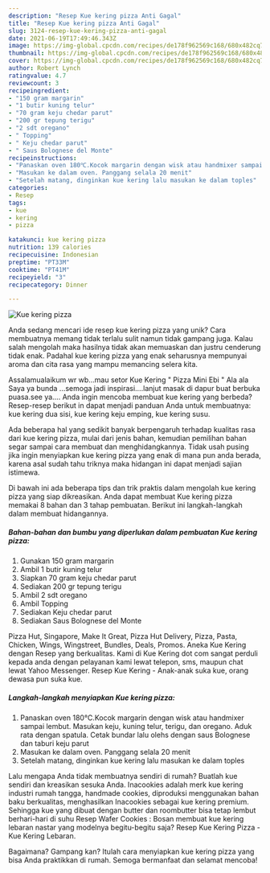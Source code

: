 ```yaml
---
description: "Resep Kue kering pizza Anti Gagal"
title: "Resep Kue kering pizza Anti Gagal"
slug: 3124-resep-kue-kering-pizza-anti-gagal
date: 2021-06-19T17:49:46.343Z
image: https://img-global.cpcdn.com/recipes/de178f962569c168/680x482cq70/kue-kering-pizza-foto-resep-utama.jpg
thumbnail: https://img-global.cpcdn.com/recipes/de178f962569c168/680x482cq70/kue-kering-pizza-foto-resep-utama.jpg
cover: https://img-global.cpcdn.com/recipes/de178f962569c168/680x482cq70/kue-kering-pizza-foto-resep-utama.jpg
author: Robert Lynch
ratingvalue: 4.7
reviewcount: 3
recipeingredient:
- "150 gram margarin"
- "1 butir kuning telur"
- "70 gram keju chedar parut"
- "200 gr tepung terigu"
- "2 sdt oregano"
- " Topping"
- " Keju chedar parut"
- " Saus Bolognese del Monte"
recipeinstructions:
- "Panaskan oven 180℃.Kocok margarin dengan wisk atau handmixer sampai lembut. Masukan keju, kuning telur, terigu, dan oregano. Aduk rata dengan spatula. Cetak bundar lalu olehs dengan saus Bolognese dan taburi keju parut"
- "Masukan ke dalam oven. Panggang selala 20 menit"
- "Setelah matang, dinginkan kue kering lalu masukan ke dalam toples"
categories:
- Resep
tags:
- kue
- kering
- pizza

katakunci: kue kering pizza 
nutrition: 139 calories
recipecuisine: Indonesian
preptime: "PT33M"
cooktime: "PT41M"
recipeyield: "3"
recipecategory: Dinner

---
```



![Kue kering pizza](https://img-global.cpcdn.com/recipes/de178f962569c168/680x482cq70/kue-kering-pizza-foto-resep-utama.jpg)

Anda sedang mencari ide resep kue kering pizza yang unik? Cara membuatnya memang tidak terlalu sulit namun tidak gampang juga. Kalau salah mengolah maka hasilnya tidak akan memuaskan dan justru cenderung tidak enak. Padahal kue kering pizza yang enak seharusnya mempunyai aroma dan cita rasa yang mampu memancing selera kita.

Assalamualaikum wr wb…mau setor Kue Kering &#34; Pizza Mini Ebi &#34; Ala ala Saya ya bunda …semoga jadi inspirasi….lanjut masak di dapur buat berbuka puasa.see ya…. Anda ingin mencoba membuat kue kering yang berbeda? Resep-resep berikut in dapat menjadi panduan Anda untuk membuatnya: kue kering dua sisi, kue kering keju emping, kue kering susu.

Ada beberapa hal yang sedikit banyak berpengaruh terhadap kualitas rasa dari kue kering pizza, mulai dari jenis bahan, kemudian pemilihan bahan segar sampai cara membuat dan menghidangkannya. Tidak usah pusing jika ingin menyiapkan kue kering pizza yang enak di mana pun anda berada, karena asal sudah tahu triknya maka hidangan ini dapat menjadi sajian istimewa.


Di bawah ini ada beberapa tips dan trik praktis dalam mengolah kue kering pizza yang siap dikreasikan. Anda dapat membuat Kue kering pizza memakai 8 bahan dan 3 tahap pembuatan. Berikut ini langkah-langkah dalam membuat hidangannya.

<!--inarticleads1-->

##### Bahan-bahan dan bumbu yang diperlukan dalam pembuatan Kue kering pizza:

1. Gunakan 150 gram margarin
1. Ambil 1 butir kuning telur
1. Siapkan 70 gram keju chedar parut
1. Sediakan 200 gr tepung terigu
1. Ambil 2 sdt oregano
1. Ambil  Topping
1. Sediakan  Keju chedar parut
1. Sediakan  Saus Bolognese del Monte


Pizza Hut, Singapore, Make It Great, Pizza Hut Delivery, Pizza, Pasta, Chicken, Wings, Wingstreet, Bundles, Deals, Promos. Aneka Kue Kering dengan Resep yang berkualitas. Kami di Kue Kering dot com sangat perduli kepada anda dengan pelayanan kami lewat telepon, sms, maupun chat lewat Yahoo Messenger. Resep Kue Kering - Anak-anak suka kue, orang dewasa pun suka kue. 

<!--inarticleads2-->

##### Langkah-langkah menyiapkan Kue kering pizza:

1. Panaskan oven 180℃.Kocok margarin dengan wisk atau handmixer sampai lembut. Masukan keju, kuning telur, terigu, dan oregano. Aduk rata dengan spatula. Cetak bundar lalu olehs dengan saus Bolognese dan taburi keju parut
1. Masukan ke dalam oven. Panggang selala 20 menit
1. Setelah matang, dinginkan kue kering lalu masukan ke dalam toples


Lalu mengapa Anda tidak membuatnya sendiri di rumah? Buatlah kue sendiri dan kreasikan sesuka Anda. Inacookies adalah merk kue kering industri rumah tangga, handmade cookies, diproduksi menggunakan bahan baku berkualitas, menghasilkan Inacookies sebagai kue kering premium. Sehingga kue yang dibuat dengan butter dan roombutter bisa tetap lembut berhari-hari di suhu Resep Wafer Cookies : Bosan membuat kue kering lebaran nastar yang modelnya begitu-begitu saja? Resep Kue Kering Pizza - Kue Kering Lebaran. 

Bagaimana? Gampang kan? Itulah cara menyiapkan kue kering pizza yang bisa Anda praktikkan di rumah. Semoga bermanfaat dan selamat mencoba!
